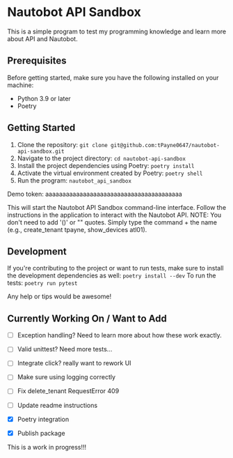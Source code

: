 # Nautobot API Sandbox

This is a simple program to test my programming knowledge and learn more about API and Nautobot.

## Prerequisites

Before getting started, make sure you have the following installed on your machine:

- Python 3.9 or later
- Poetry

## Getting Started

1. Clone the repository: `git clone git@github.com:tPayne0647/nautobot-api-sandbox.git`
2. Navigate to the project directory: `cd nautobot-api-sandbox`
3. Install the project dependencies using Poetry: `poetry install`
4. Activate the virtual environment created by Poetry: `poetry shell`
5. Run the program: `nautobot_api_sandbox`

Demo token: aaaaaaaaaaaaaaaaaaaaaaaaaaaaaaaaaaaaaaaa

   This will start the Nautobot API Sandbox command-line interface.
   Follow the instructions in the application to interact with the Nautobot API.
   NOTE: You don't need to add '()' or "" quotes. Simply type the command + the name (e.g., create_tenant tpayne, show_devices atl01).

## Development

If you're contributing to the project or want to run tests, make sure to install the development dependencies as well: `poetry install --dev`
To run the tests: `poetry run pytest`

Any help or tips would be awesome!

## Currently Working On / Want to Add

- [ ] Exception handling? Need to learn more about how these work exactly.
- [ ] Valid unittest? Need more tests...
- [ ] Integrate click? really want to rework UI
- [ ] Make sure using logging correctly
- [ ] Fix delete_tenant RequestError 409
- [ ] Update readme instructions
- [x] Poetry integration
- [x] Publish package


This is a work in progress!!!

